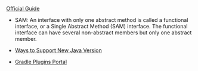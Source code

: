 [Official Guide](https://kotlinlang.org/docs/home.html)

- SAM: An interface with only one abstract method is called a functional interface, or a Single Abstract Method (SAM)
  interface. The functional interface can have several non-abstract members but only one abstract member.

- [Ways to Support New Java Version](https://github.com/JetBrains/kotlin/commit/d4b559937386fac3a7ea399818f981b44c445c1d)
- [Gradle Plugins Portal](https://plugins.gradle.org/m2/org/jetbrains/kotlin/)
